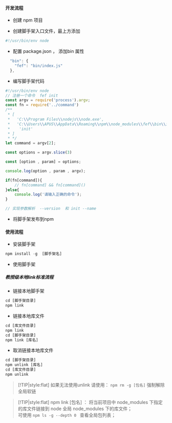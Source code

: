 #### 开发流程

- 创建 npm 项目

- 创建脚手架入口文件，最上方添加

```javascript
#!/usr/bin/env node
```
- 配置 package.json ， 添加bin 属性

```javascript
  "bin": {
    "fef": "bin/index.js"
  },
```
- 编写脚手架代码

```javascript
#!/usr/bin/env node
// 注册一个命令  fef init
const argv = require('process').argv;
const fn = require('../command')
/**
 * [
 *   'C:\\Program Files\\nodejs\\node.exe',
 *   'C:\\Users\\APUS\\AppData\\Roaming\\npm\\node_modules\\fef\\bin\\index.js',
 *    'init'
 * ]
 * */ 
let command = argv[2];

const options = argv.slice(3)

const [option , param] = options;

console.log(option , param , argv);

if(fn[command]){
    // fn[command] && fn[command]()
}else{
    console.log('请输入正确的命令');
}

// 实现参数解析  --version  和 init --name

```

- 将脚手架发布到npm


#### 使用流程
- 安装脚手架

```javascript
npm install -g  [脚手架名]
```

- 使用脚手架 




##### 教授级本地link标准流程

- 链接本地脚手架

```javascript
cd [脚手架目录]
npm link
```
- 链接本地库文件

```javascript
cd [库文件目录]
npm link
cd [脚手架目录]
npm link [库名]
```

- 取消链接本地库文件

```javascript
cd [脚手架目录]
npm unlink [库名]
cd [库文件目录]
npm unlink
```


> [!TIP|style:flat]
> 如果无法使用unlink 请使用： `npm rm -g [包名]` 强制解除全局软链    

> [!TIP|style:flat]
> npm link [包名] ： 将当前项目中 node_modules 下指定的库文件链接到 node 全局 node_modules 下的库文件；  
> 可使用 `npm ls -g --depth 0 ` 查看全局包列表；



